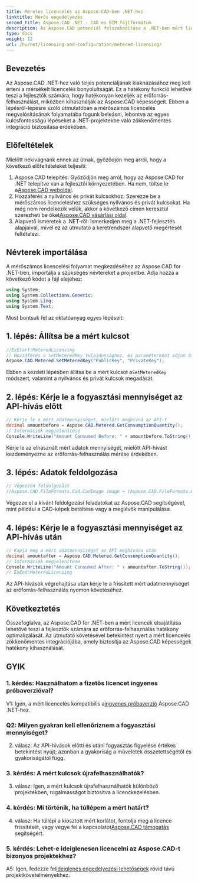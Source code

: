 ```yaml
---
title: Méretes licencelés az Aspose.CAD-ben .NET-hez
linktitle: Mérős engedélyezés
second_title: Aspose.CAD .NET - CAD és BIM fájlformátum
description: Az Aspose.CAD potenciál felszabadítása a .NET-ben mért licenccel. Az erőforrás-felhasználás zökkenőmentes optimalizálása. Fedezze fel lépésenkénti útmutatónkat.
type: docs
weight: 12
url: /hu/net/licensing-and-configuration/metered-licensing/
---
```

## Bevezetés

Az Aspose.CAD .NET-hez való teljes potenciáljának kiaknázásához meg kell érteni a mérsékelt licencelés bonyolultságát. Ez a hatékony funkció lehetővé teszi a fejlesztők számára, hogy hatékonyan kezeljék az erőforrás-felhasználást, miközben kihasználják az Aspose.CAD képességeit. Ebben a lépésről-lépésre szóló útmutatóban a mérőszámos licencelés megvalósításának folyamatába fogunk beleásni, lebontva az egyes kulcsfontosságú lépéseket a .NET-projektekbe való zökkenőmentes integráció biztosítása érdekében.

## Előfeltételek

Mielőtt nekivágnánk ennek az útnak, győződjön meg arról, hogy a következő előfeltételeket teljesíti:
1.  Aspose.CAD telepítés: Győződjön meg arról, hogy az Aspose.CAD for .NET telepítve van a fejlesztői környezetében. Ha nem, töltse le a[Aspose.CAD weboldal](https://releases.aspose.com/cad/net/).
2.  Hozzáférés a nyilvános és privát kulcsokhoz: Szerezze be a mérőszámos licenceléshez szükséges nyilvános és privát kulcsokat. Ha még nem rendelkezik velük, akkor a következő címen keresztül szerezheti be őket[Aspose.CAD vásárlási oldal](https://purchase.aspose.com/buy).
3. Alapvető ismeretek a .NET-ről: Ismerkedjen meg a .NET-fejlesztés alapjaival, mivel ez az útmutató a keretrendszer alapvető megértését feltételezi.

## Névterek importálása

A mérőszámos licencelési folyamat megkezdéséhez az Aspose.CAD for .NET-ben, importálja a szükséges névtereket a projektbe. Adja hozzá a következő kódot a fájl elejéhez:
```csharp
using System;
using System.Collections.Generic;
using System.Linq;
using System.Text;
```

Most bontsuk fel az oktatóanyag egyes lépéseit:

## 1. lépés: Állítsa be a mért kulcsot

```csharp
//ExStart:MeteredLicensing
// Hozzáférés a setMeteredKey tulajdonsághoz, és paraméterként adjon át nyilvános és privát kulcsokat
Aspose.CAD.Metered.SetMeteredKey("PublicKey", "PrivateKey");
```

 Ebben a kezdeti lépésben állítsa be a mért kulcsot a`SetMeteredKey` módszert, valamint a nyilvános és privát kulcsok megadását.

## 2. lépés: Kérje le a fogyasztási mennyiséget az API-hívás előtt

```csharp
// Kérje le a mért adatmennyiséget, mielőtt meghívná az API-t
decimal amountbefore = Aspose.CAD.Metered.GetConsumptionQuantity();
// Információk megjelenítése
Console.WriteLine("Amount Consumed Before: " + amountbefore.ToString());
```

Kérje le az elhasznált mért adatok mennyiségét, mielőtt API-hívást kezdeményezne az erőforrás-felhasználás mérése érdekében.

## 3. lépés: Adatok feldolgozása

```csharp
// Végezzen feldolgozást
//Aspose.CAD.FileFormats.Cad.CadImage image = (Aspose.CAD.FileFormats.Cad.CadImage)Aspose.CAD.Image.load("BlockRefDgn.dwg");
```

Végezze el a kívánt feldolgozási feladatokat az Aspose.CAD segítségével, mint például a CAD-képek betöltése vagy a meglévők manipulálása.

## 4. lépés: Kérje le a fogyasztási mennyiséget az API-hívás után

```csharp
// Kapja meg a mért adatmennyiséget az API meghívása után
decimal amountafter = Aspose.CAD.Metered.GetConsumptionQuantity();
// Információk megjelenítése
Console.WriteLine("Amount Consumed After: " + amountafter.ToString());
// ExEnd:MeteredLicensing
```

Az API-hívások végrehajtása után kérje le a frissített mért adatmennyiséget az erőforrás-felhasználás nyomon követéséhez.

## Következtetés

Összefoglalva, az Aspose.CAD for .NET-ben a mért licencek elsajátítása lehetővé teszi a fejlesztők számára az erőforrás-felhasználás hatékony optimalizálását. Az útmutató követésével betekintést nyert a mért licencelés zökkenőmentes integrációjába, amely biztosítja az Aspose.CAD képességek hatékony kihasználását.

## GYIK

### 1. kérdés: Használhatom a fizetős licencet ingyenes próbaverzióval?

 V1: Igen, a mért licencelés kompatibilis a[ingyenes próbaverzió](https://releases.aspose.com/) Aspose.CAD .NET-hez.

### Q2: Milyen gyakran kell ellenőriznem a fogyasztási mennyiséget?

2. válasz: Az API-hívások előtti és utáni fogyasztás figyelése értékes betekintést nyújt; azonban a gyakoriság a műveletek összetettségétől és gyakoriságától függ.

### 3. kérdés: A mért kulcsok újrafelhasználhatók?

3. válasz: Igen, a mért kulcsok újrafelhasználhatók különböző projektekben, rugalmasságot biztosítva a licenckezelésben.

### 4. kérdés: Mi történik, ha túllépem a mért határt?

 4. válasz: Ha túllépi a kiosztott mért korlátot, fontolja meg a licence frissítését, vagy vegye fel a kapcsolatot[Aspose.CAD támogatás](https://forum.aspose.com/c/cad/19) segítségért.

### 5. kérdés: Lehet-e ideiglenesen licencelni az Aspose.CAD-t bizonyos projektekhez?

 A5: Igen, fedezze fel[ideiglenes engedélyezési lehetőségek](https://purchase.aspose.com/temporary-license/) rövid távú projektkövetelményekhez.